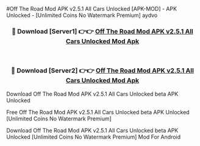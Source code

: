 #Off The Road Mod APK v2.5.1 All Cars Unlocked [APK-MOD] - APK Unlocked - [Unlimited Coins No Watermark Premium] aydvo



<div align="center">

<h3>🔴 Download [Server1] 👉👉 <a href="https://momento.my/?title=Off_The_Road_Mod_APK_v2.5.1_All_Cars_Unlocked">Off The Road Mod APK v2.5.1 All Cars Unlocked Mod Apk</a></h3><br>

<h3>🔴 Download [Server2] 👉👉 <a href="https://momento.my/?title=Off_The_Road_Mod_APK_v2.5.1_All_Cars_Unlocked">Off The Road Mod APK v2.5.1 All Cars Unlocked Mod Apk</a></h3>
</div>



Download Off The Road Mod APK v2.5.1 All Cars Unlocked beta APK Unlocked

Free Off The Road Mod APK v2.5.1 All Cars Unlocked beta APK Unlocked [Unlimited Coins No Watermark Premium]

Download Off The Road Mod APK v2.5.1 All Cars Unlocked beta APK Unlocked [Unlimited Coins No Watermark Premium] Mod For Android
